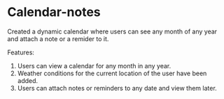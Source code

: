 # Calendar-notes
Created a dynamic calendar where users can see any month of any year and attach a note or a remider to it.

Features: 
1) Users can view a calendar for any month in any year.
2) Weather conditions for the current location of the user have been added.
3) Users can attach notes or reminders to any date and view them later.
